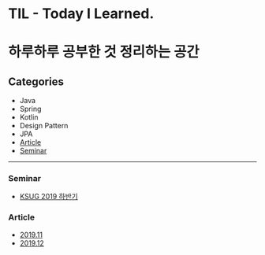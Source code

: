 # TIL - Today I Learned.



# 하루하루 공부한 것 정리하는 공간

 

## Categories
- Java
- Spring
- Kotlin
- Design Pattern
- JPA
- [Article](###Article)
- [Seminar](###Seminar)



--- 

### Seminar
- [KSUG 2019 하반기](https://github.com/Conatuseus/TIL/blob/master/seminar/KSUG%202019.md)


### Article
- [2019.11](https://github.com/Conatuseus/TIL/tree/master/Article/2019-11)
- [2019.12](https://github.com/Conatuseus/TIL/tree/master/Article/2019-12)
